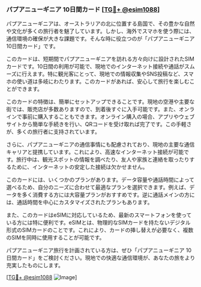 ### パプアニューギニア 10日間カード [[TG💪+ @esim1088](https://t.me/s/esim1088)]

パプアニューギニアは、オーストラリアの北に位置する島国で、その豊かな自然や文化が多くの旅行者を魅了しています。しかし、海外でスマホを使う際には、通信環境の確保が大きな課題です。そんな時に役立つのが「パプアニューギニア 10日間カード」です。

このカードは、短期間でパプアニューギニアを訪れる方々向けに設計されたSIMカードです。10日間の利用が可能で、現地でのインターネット接続や通話がスムーズに行えます。特に観光客にとって、現地での情報収集やSNS投稿など、スマホの使い道は多岐にわたります。このカードがあれば、安心して旅行を楽しむことができます。

このカードの特徴は、簡単にセットアップできることです。現地の空港や主要な街では、販売店が多数ありますので、到着後すぐに入手可能です。また、オンラインで事前に購入することもできます。オンライン購入の場合、アプリやウェブサイトから簡単な手続きを行い、QRコードを受け取れば完了です。この手軽さが、多くの旅行者に支持されています。

さらに、パプアニューギニアの通信事情にも配慮されており、現地の主要な通信キャリアと提携しています。これにより、高速なインターネット接続が可能です。旅行中は、観光スポットの情報を調べたり、友人や家族と連絡を取ったりするために、インターネットの安定した接続は欠かせません。

このカードには、いくつかのプランがあります。データ容量や通話時間によって選べるため、自分のニーズに合わせて最適なプランを選択できます。例えば、データを多く消費する方には大容量プランがおすすめです。逆に通話メインの方には、通話時間を中心にカスタマイズされたプランもあります。

また、このカードはeSIMに対応しているため、最新のスマートフォンを使っている方には特に便利です。eSIMとは、物理的なSIMカードを持たないデジタル形式のSIMカードのことです。これにより、カードの挿し替えが必要なく、複数のSIMを同時に使用することが可能です。

パプアニューギニア旅行を計画されている方は、ぜひ「パプアニューギニア 10日間カード」をご検討ください。現地での快適な通信環境が、あなたの旅をより充実したものにします。

[[TG💪+ @esim1088](https://t.me/s/esim1088) ![Image](https://i.postimg.cc/Y0z9fWf4/image.png)]